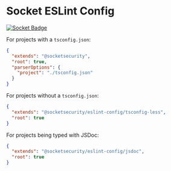 # Socket ESLint Config

[![Socket Badge](https://socket.dev/api/badge/npm/package/@socketsecurity/eslint-config)](https://socket.dev/npm/package/@socketsecurity/eslint-config)

For projects with a `tsconfig.json`:

```json
{
  "extends": "@socketsecurity",
  "root": true,
  "parserOptions": {
    "project": "./tsconfig.json"
  }
}
```

For projects without a `tsconfig.json`:

```json
{
  "extends": "@socketsecurity/eslint-config/tsconfig-less",
  "root": true
}
```

For projects being typed with JSDoc:

```json
{
  "extends": "@socketsecurity/eslint-config/jsdoc",
  "root": true
}
```
